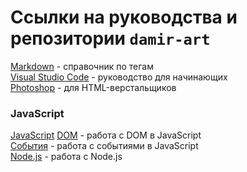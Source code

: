 # Ссылки на руководства и репозитории `damir-art`

[Markdown](https://damir-art.github.io/markdown/) - справочник по тегам<br />
[Visual Studio Code](https://damir-art.github.io/visual-studio-code/) - руководство для начинающих<br />
[Photoshop](https://damir-art.github.io/photoshop/) - для HTML-верстальщиков<br />

### JavaScript
[JavaScript](https://damir-art.github.io/javascript/)
[DOM](https://damir-art.github.io/dom/) - работа с DOM в JavaScript<br />
[События](https://damir-art.github.io/event/) - работа с событиями в JavaScript<br />
[Node.js](https://damir-art.github.io/nodejs/) - работа с Node.js<br />

